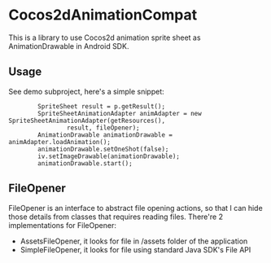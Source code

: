 Cocos2dAnimationCompat
======================

This is a library to use Cocos2d animation sprite sheet as AnimationDrawable in Android SDK.

Usage
----

See demo subproject, here's a simple snippet:

            SpriteSheet result = p.getResult();
            SpriteSheetAnimationAdapter animAdapter = new SpriteSheetAnimationAdapter(getResources(),
                    result, fileOpener);
            AnimationDrawable animationDrawable = animAdapter.loadAnimation();
            animationDrawable.setOneShot(false);
            iv.setImageDrawable(animationDrawable);
            animationDrawable.start();

FileOpener
---------

FileOpener is an interface to abstract file opening actions, so that I can hide those details from
classes that requires reading files. There're 2 implementations for FileOpener:

- AssetsFileOpener, it looks for file in /assets folder of the application
- SimpleFileOpener, it looks for file using standard Java SDK's File API
